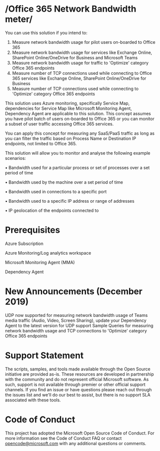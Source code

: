 # /Office 365 Network Bandwidth meter/ 
You can use this solution if you intend to: 
1. Measure network bandwidth usage for pilot users on-boarded to Office 365 
2. Measure network bandwidth usage for services like Exchange Online, SharePoint Online/OneDrive for Business and Microsoft Teams
3. Measure network bandwidth usage for traffic to 'Optimize' category Office 365 endpoints 
4. Measure number of TCP connections used while connecting to Office 365 services like Exchange Online, SharePoint Online/OneDrive for Business
5. Measure number of TCP connections used while connecting to 'Optimize' category Office 365 endpoints 

This solution uses Azure monitoring, specifically Service Map, dependencies for Service Map like Microsoft Monitoring Agent, Dependency Agent are applicable to this solution. This concept assumes you have pilot batch of users on-boarded to Office 365 or you can monitor a subset of user traffic accessing Office 365 services. 

You can apply this concept for measuring any SaaS/PaaS traffic as long as you can filter the traffic based on Process Name or Destination IP endpoints, not limited to Office 365. 

This solution will allow you to monitor and analyse the following example scenarios: 

• Bandwidth used for a particular process or set of processes over a set period of time 

• Bandwidth used by the machine over a set period of time 

• Bandwidth used in connections to a specific port 

• Bandwidth used to a specific IP address or range of addresses 

• IP geolocation of the endpoints connected to 

# Prerequisites 
Azure Subscription

Azure Monitoring/Log analytics workspace  

Microsoft Monitoring Agent (MMA)

Dependency Agent

# New Announcements (December 2019)

UDP now supported for measuring network bandwidth usage of Teams media traffic (Audio, Video, Screen Sharing), update your Dependency Agent to the latest version for UDP support
Sample Queries for measuring network bandwidth usage and TCP connections to 'Optimize' category Office 365 endpoints

# Support Statement
The scripts, samples, and tools made available through the Open Source initiative are provided as-is. These resources are developed in partnership with the community and do not represent official Microsoft software. As such, support is not available through premier or other official support channels. If you find an issue or have questions please reach out through the issues list and we'll do our best to assist, but there is no support SLA associated with these tools.

# Code of Conduct
This project has adopted the Microsoft Open Source Code of Conduct. For more information see the Code of Conduct FAQ or contact opencode@microsoft.com with any additional questions or comments.


